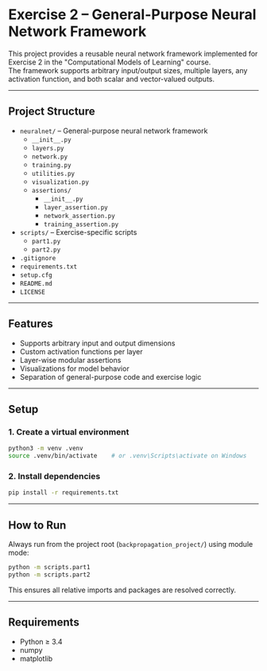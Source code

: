 # Exercise 2 – General-Purpose Neural Network Framework

This project provides a reusable neural network framework implemented for Exercise 2 in the "Computational Models of Learning" course.       
The framework supports arbitrary input/output sizes, multiple layers, any activation function, and both scalar and vector-valued outputs.

---

## Project Structure

- `neuralnet/` – General-purpose neural network framework  
  - `__init__.py`  
  - `layers.py`  
  - `network.py`  
  - `training.py`  
  - `utilities.py`  
  - `visualization.py`  
  - `assertions/`  
    - `__init__.py`  
    - `layer_assertion.py`  
    - `network_assertion.py`  
    - `training_assertion.py`  
- `scripts/` – Exercise-specific scripts  
  - `part1.py`  
  - `part2.py`  
- `.gitignore`  
- `requirements.txt`  
- `setup.cfg`
- `README.md`
- `LICENSE`

---

## Features

- Supports arbitrary input and output dimensions  
- Custom activation functions per layer  
- Layer-wise modular assertions  
- Visualizations for model behavior  
- Separation of general-purpose code and exercise logic  

---

## Setup

### 1. Create a virtual environment

```bash
python3 -m venv .venv
source .venv/bin/activate    # or .venv\Scripts\activate on Windows
```

### 2. Install dependencies

```bash
pip install -r requirements.txt
```

---

## How to Run

Always run from the project root (`backpropagation_project/`) using module mode:

```bash
python -m scripts.part1
python -m scripts.part2
```

This ensures all relative imports and packages are resolved correctly.

---

## Requirements

- Python ≥ 3.4  
- numpy  
- matplotlib
